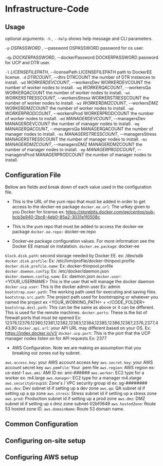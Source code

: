 # Infrastructure-Code 

## Usage

optional arguments:
  `-h` , `--help`            shows help message and CLI parameters. 
  
  `-p` *OSPASSWORD* , --password OSPASSWORD
                    password for os user.
                        
  `-dp` *DOCKERPASSWORD*, --dockerPassword DOCKERPASSWORD
                        password for UCP and DTR user.
                        
  `-l` *LICENSEFILEPATH*, --licensePath LICENSEFILEPATH
                        path to DockerEE license.
  `-d` *DTRCOUNT*, --dtrs DTRCOUNT
                        the number of DTR instances to install.
  `-wd` *WORKERDEVCOUNT*, --workersDev WORKERDEVCOUNT
                        the number of worker nodes to install.
  `-wq` *WORKERQACOUNT*, --workersQa WORKERQACOUNT
                        the number of worker nodes to install.
  `-ws` *WORKERSTRESSCOUNT*, --workersStress WORKERSTRESSCOUNT
                        the number of worker nodes to install.
  `-wz` *WORKERDMZCOUNT*, --workersDMZ WORKERDMZCOUNT
                        the number of worker nodes to install.
  `-wp` *WORKERPRODCOUNT*, --workersProd WORKERPRODCOUNT
                        the number of worker nodes to install.
  `-md` *MANAGERDEVCOUNT*, --managersDev MANAGERDEVCOUNT
                        the number of manager nodes to install.
  `-mq` *MANAGERQACOUNT*, --managersQa MANAGERQACOUNT
                        the number of manager nodes to install.
  `-ms` *MANAGERSTRESSCOUNT*, --managersStress MANAGERSTRESSCOUNT
                        the number of manager nodes to install.
  `-mz` *MANAGERDMZCOUNT*, --managersDMZ MANAGERDMZCOUNT
                        the number of manager nodes to install.
  `-mp` *MANAGERPRODCOUNT*, --managersProd MANAGERPRODCOUNT
                        the number of manager nodes to install.
                        
## Configuration File
Bellow are fields and break down of each value used in the configuration file. 

- This is the URL of the yum repo that must be added in order to get access to the docker-ee package
`docker.ee.url`: The urlkey given to you Docker for license ex: https://storebits.docker.com/ee/centos/sub-bcb3e940-2bc6-4eb0-85a2-3031e1f0508c

- This is the yum repo that must be added to access the docker-ee package
`docker.ee.repo:` docker-ee.repo

- Docker-ee package configuration values. For more information see the Docker EE manual on instalation. 
`docker.ee.package`: docker-ee

`block.disk.path`: second storage needed by Docker EE. ex:  /dev/sdb
`docker.disk.profile`: Ex: /etc/lvm/profile/docker-thinpool.profile
`docker.disk.profile.name`: Ex: docker-thinpool.profile
`docker.daemon.config`: Ex: /etc/docker/daemon.json
`docker.daemon.config.name`: Ex: daemon.json
`docker.user`: <YOUR_USERNAME>  This is the user that will manage the docker daemon
`docker.ucp.user`: This is the docker admin user Ex: admin
`bootstrap.user.path`: The working path used for executing and saving files.
`bootstrap.src.path`: The project path used for bootstraping or whatever you named the project ex <YOUR_WORKING_PATH> + </CODE_FOLDER>
`bootstrap.dest.path`: This can be the same as above or it can be different. This is used for the remote machines.
`docker.ports`: These is the list of firewall ports that must be opened Ex: 12376,12379,12380,12381,12382,12383,12384,12385,12386,12387,2376,2377,443,80
`docker.api.url`: your API URL may different based on your OS. Ex: https://index.docker.io/v1/
`docker.ucp.port`: This is the port that the UCP manager nodes listen on for API requests Ex: 2377

- AWS Configuration. Note we are making an assumption that you breaking out zones out by subnet. 

`aws.access.key`: your AWS account access key
`aws.secret.key`: your AWS account secret key
`aws.pemFile`: Your .pem file
`aws.region`: AWS region ex: us-east-1
`aws.ami`: AMI ID ex: ami-######
`aws.worker`: EC2 type for a worker ex: m4.large
`aws.manager`: EC2 type for a manager m4.xlarge
`aws.securityGroupId`: Zone's / VPC security group id ex:  sg-########
`aws.dev`: Dev subnet id if setting up a dev zone
`aws.qa`: QA subnet id if setting up a qa zone 
`aws.stress`: Stress subnet id if setting up a stress zone
`aws.prod`: Production subnet id if setting up a prod zone
`aws.dmz`: DMZ subnet id if setting up s dmz zone subnet-02bf0649
`aws.hostedZone`: Route 53 hosted zone ID. 
`aws.domainName`: Route 53 domain name.

## Common Configuration 

## Configuring on-site setup 

## Configuring AWS setup

